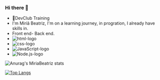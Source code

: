 ### Hi there 👋
- :dart:DevClub Training
- I'm Miriã Beatriz, I'm on a learning journey, in progration, I already have skills in.
- Front end- Back end.
-  <img src="https://img.shields.io/badge/HTML5-E34F26?style=for-the-badge&logo=html5&logoColor=white" alt="html-logo" />
- <img src="https://img.shields.io/badge/CSS3-1572B6?style=for-the-badge&logo=css3&logoColor=white" alt="css-logo"/>
- <img src="https://img.shields.io/badge/JavaScript-F7DF1E?style=for-the-badge&logo=javascript&logoColor=black" alt="JavaScript-logo"/>
- <img src="https://img.shields.io/badge/Node.js-43853D?style=for-the-badge&logo=node.js&logoColor=white" alt="Node.js-logo"/>


![Anurag's MiriaBeatriz stats](https://github-readme-stats.vercel.app/api?username=MiriaBeatriz&hide=contribs,prs)

[![Top Langs](https://github-readme-stats.vercel.app/api/top-langs/?username=MiriaBeatriz)](https://github.com/anuraghazra/github-readme-stats)

